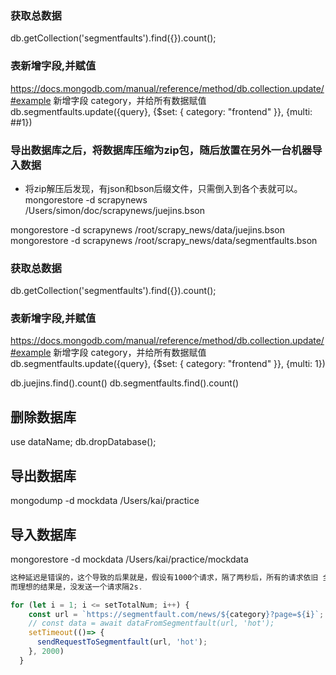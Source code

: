 ### 获取总数据
db.getCollection('segmentfaults').find({}).count();

### 表新增字段,并赋值
https://docs.mongodb.com/manual/reference/method/db.collection.update/#example
新增字段 category，并给所有数据赋值
db.segmentfaults.update({query}, {$set: { category: "frontend" }}, {multi: ##1})

### 导出数据库之后，将数据库压缩为zip包，随后放置在另外一台机器导入数据
- 将zip解压后发现，有json和bson后缀文件，只需倒入到各个表就可以。
 mongorestore -d scrapynews /Users/simon/doc/scrapynews/juejins.bson
 
mongorestore -d scrapynews /root/scrapy_news/data/juejins.bson
mongorestore -d scrapynews /root/scrapy_news/data/segmentfaults.bson

### 获取总数据
db.getCollection('segmentfaults').find({}).count();

### 表新增字段,并赋值
https://docs.mongodb.com/manual/reference/method/db.collection.update/#example
新增字段 category，并给所有数据赋值
db.segmentfaults.update({query}, {$set: { category: "frontend" }}, {multi: 1})

db.juejins.find().count()
db.segmentfaults.find().count()

## 删除数据库
use dataName;
db.dropDatabase();

## 导出数据库
mongodump  -d mockdata /Users/kai/practice

## 导入数据库
mongorestore -d mockdata /Users/kai/practice/mockdata


```js
这种延迟是错误的，这个导致的后果就是，假设有1000个请求，隔了两秒后，所有的请求依旧 全部发送出去了。
而理想的结果是，没发送一个请求隔2s.

for (let i = 1; i <= setTotalNum; i++) {
    const url = `https://segmentfault.com/news/${category}?page=${i}`;
    // const data = await dataFromSegmentfault(url, 'hot');
    setTimeout(()=> {
      sendRequestToSegmentfault(url, 'hot');
    }, 2000)
  }

```